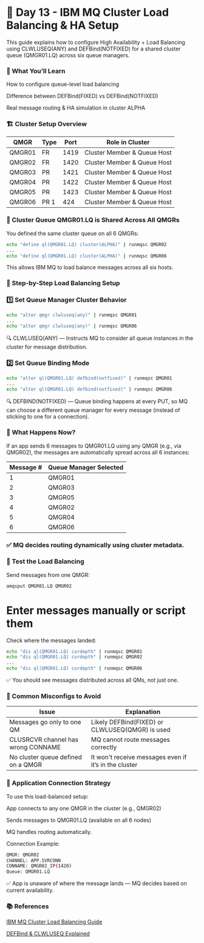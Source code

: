 # 📘 Day 13 - IBM MQ Cluster Load Balancing & HA Setup
This guide explains how to configure High Availability + Load Balancing using CLWLUSEQ(ANY) and DEFBind(NOTFIXED) for a shared cluster queue (QMGR01.LQ) across six queue managers.

### 🧠 What You’ll Learn
How to configure queue-level load balancing

Difference between DEFBind(FIXED) vs DEFBind(NOTFIXED)

Real message routing & HA simulation in cluster ALPHA

### 🏗️ Cluster Setup Overview

|QMGR	|Type	|Port	|Role in Cluster|
|------|-----|----|---------------|
|QMGR01	|FR	|1419	|Cluster Member & Queue Host|
|QMGR02	|FR	|1420	|Cluster Member & Queue Host|
|QMGR03	|PR	|1421	|Cluster Member & Queue Host|
|QMGR04	|PR	|1422	|Cluster Member & Queue Host|
|QMGR05	|PR	|1423	|Cluster Member & Queue Host|
|QMGR06	|PR	1|424	|Cluster Member & Queue Host|

### 🧪 Cluster Queue QMGR01.LQ is Shared Across All QMGRs
You defined the same cluster queue on all 6 QMGRs:

```bash
echo "define ql(QMGR01.LQ) cluster(ALPHA)" | runmqsc QMGR02
...
echo "define ql(QMGR01.LQ) cluster(ALPHA)" | runmqsc QMGR06
```
This allows IBM MQ to load balance messages across all six hosts.

### 🔧 Step-by-Step Load Balancing Setup
### 1️⃣ Set Queue Manager Cluster Behavior
```bash
echo "alter qmgr clwluseq(any)" | runmqsc QMGR01
...
echo "alter qmgr clwluseq(any)" | runmqsc QMGR06
```
🔍 CLWLUSEQ(ANY) — Instructs MQ to consider all queue instances in the cluster for message distribution.

### 2️⃣ Set Queue Binding Mode
```bash
echo "alter ql(QMGR01.LQ) defbind(notfixed)" | runmqsc QMGR01
...
echo "alter ql(QMGR01.LQ) defbind(notfixed)" | runmqsc QMGR06
```
🔍 DEFBIND(NOTFIXED) — Queue binding happens at every PUT, so MQ can choose a different queue manager for every message (instead of sticking to one for a connection).

### 🔁 What Happens Now?
If an app sends 6 messages to QMGR01.LQ using any QMGR (e.g., via QMGR02), the messages are automatically spread across all 6 instances:

|Message #	|Queue Manager Selected|
|-----------|-----------------------|
|1	|QMGR01|
|2	|QMGR03|
|3	|QMGR05|
|4	|QMGR02|
|5	|QMGR04|
|6	|QMGR06|

### ✅ MQ decides routing dynamically using cluster metadata.

### 🔄 Test the Load Balancing
Send messages from one QMGR:
```bash
amqsput QMGR01.LQ QMGR02
```
# Enter messages manually or script them
Check where the messages landed:
```bash
echo "dis ql(QMGR01.LQ) curdepth" | runmqsc QMGR01
echo "dis ql(QMGR01.LQ) curdepth" | runmqsc QMGR02
...
echo "dis ql(QMGR01.LQ) curdepth" | runmqsc QMGR06
```
✅ You should see messages distributed across all QMs, not just one.

### 🚨 Common Misconfigs to Avoid
|Issue	|Explanation|
|--------|----------|
|Messages go only to one QM	|Likely DEFBind(FIXED) or CLWLUSEQ(QMGR) is used|
|CLUSRCVR channel has wrong CONNAME	|MQ cannot route messages correctly|
|No cluster queue defined on a QMGR	|It won't receive messages even if it’s in the cluster|

### 🔐 Application Connection Strategy
To use this load-balanced setup:

App connects to any one QMGR in the cluster (e.g., QMGR02)

Sends messages to QMGR01.LQ (available on all 6 nodes)

MQ handles routing automatically.

Connection Example:
```bash
QMGR: QMGR02
CHANNEL: APP.SVRCONN
CONNAME: QMGR02_IP(1420)
Queue: QMGR01.LQ
```
✅ App is unaware of where the message lands — MQ decides based on current availability.

### 📚 References

[IBM MQ Cluster Load Balancing Guide](https://www.ibm.com/docs/en/ibm-mq/9.3?topic=clusters-workload-management)

[DEFBind & CLWLUSEQ Explained](https://www.ibm.com/docs/en/ibm-mq/9.3?topic=clusters-workload-management)

